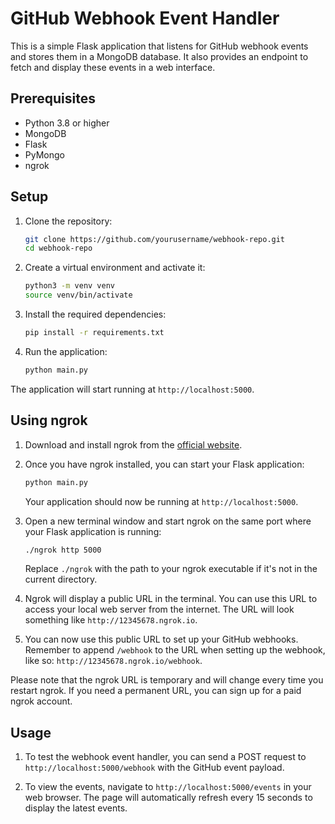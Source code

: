 # GitHub Webhook Event Handler

This is a simple Flask application that listens for GitHub webhook events and stores them in a MongoDB database. It also provides an endpoint to fetch and display these events in a web interface.

## Prerequisites

- Python 3.8 or higher
- MongoDB
- Flask
- PyMongo
- ngrok

## Setup

1. Clone the repository:

    ```bash
    git clone https://github.com/yourusername/webhook-repo.git
    cd webhook-repo
    ```

2. Create a virtual environment and activate it:

    ```bash
    python3 -m venv venv
    source venv/bin/activate
    ```

3. Install the required dependencies:

    ```bash
    pip install -r requirements.txt
    ```

4. Run the application:

    ```bash
    python main.py
    ```

The application will start running at `http://localhost:5000`.

## Using ngrok

1. Download and install ngrok from the [official website](https://ngrok.com/download).

2. Once you have ngrok installed, you can start your Flask application:

    ```bash
    python main.py
    ```

   Your application should now be running at `http://localhost:5000`.

3. Open a new terminal window and start ngrok on the same port where your Flask application is running:

    ```bash
    ./ngrok http 5000
    ```

   Replace `./ngrok` with the path to your ngrok executable if it's not in the current directory.

4. Ngrok will display a public URL in the terminal. You can use this URL to access your local web server from the internet. The URL will look something like `http://12345678.ngrok.io`.

5. You can now use this public URL to set up your GitHub webhooks. Remember to append `/webhook` to the URL when setting up the webhook, like so: `http://12345678.ngrok.io/webhook`.

Please note that the ngrok URL is temporary and will change every time you restart ngrok. If you need a permanent URL, you can sign up for a paid ngrok account.

## Usage

1. To test the webhook event handler, you can send a POST request to `http://localhost:5000/webhook` with the GitHub event payload.

2. To view the events, navigate to `http://localhost:5000/events` in your web browser. The page will automatically refresh every 15 seconds to display the latest events.
